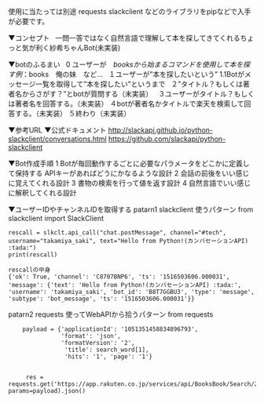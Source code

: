 使用に当たっては別途
requests slackclient などのライブラリをpipなどで入手が必要です。


▼コンセプト
    一問一答ではなく自然言語で理解して本を探してきてくれるちょっと気が利く紗希ちゃんBot(未実装)


▼botのふるまい
    0 ユーザーが　$books から始まるコマンドを使用して本を探す　例：$books　俺の妹　など…
    １ユーザーが”本を探したいという”
        1.1Botがメッセージ一覧を取得して”本を探したい”というまで
    ２”タイトル？もしくは著者名からさがす？”とbotが質問する（未実装）
    ３ユーザーがタイトル？もしくは著者名を回答する。（未実装）
    ４botが著者名かタイトルで楽天を検索して回答する。（未実装）
    ５終わり（未実装）




▼参考URL
    ▼公式ドキュメント
        http://slackapi.github.io/python-slackclient/conversations.html
        https://github.com/slackapi/python-slackclient


▼Bot作成手順
    1   Botが毎回動作するごとに必要なパラメータをどこかに定義して保持する
        APIキーがあればどうにかなるような設計
    2   会話の前後をいい感じに覚えてくれる設計
    3   書物の検索を行って値を返す設計
    4   自然言語でいい感じに解釈してくれる設計





▼ユーザーIDやチャンネルIDを取得する
patarn1 slackclient 使うパターン
    from slackclient import SlackClient

    rescall = slkclt.api_call("chat.postMessage", channel="#tech", username="takamiya_saki", text="Hello from Python!(カンバセーションAPI) :tada:")
    print(rescall)

    rescallの中身
    {'ok': True, 'channel': 'C8707BNP6', 'ts': '1516503606.000031', 'message': {'text': 'Hello from Python!(カンバセーションAPI) :tada:', 'username': 'takamiya_saki', 'bot_id': 'B8T7GGBU3', 'type': 'message', 'subtype': 'bot_message', 'ts': '1516503606.000031'}}


patarn2 requests 使ってWebAPIから拾うパターン
    from requests

        payload = {'applicationId': '1051351458834896793',
                   'format': 'json',
                   'formatVersion': '2',
                    'title': search_word[1],
                    'hits': '1', 'page': '1'}
                    

         res = requests.get('https://app.rakuten.co.jp/services/api/BooksBook/Search/20170404?', params=payload).json()


